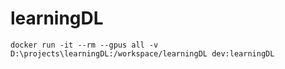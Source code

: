 # learningDL
```
docker run -it --rm --gpus all -v D:\projects\learningDL:/workspace/learningDL dev:learningDL
```